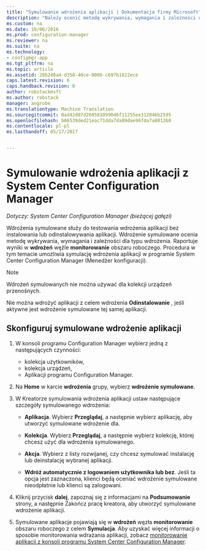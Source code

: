 ```yaml
---
title: "Symulowanie wdrożenia aplikacji | Dokumentacja firmy Microsoft"
description: "Należy ocenić metodę wykrywania, wymagania i zależności dla typu wdrożenia bez instalowania aplikacji."
ms.custom: na
ms.date: 10/06/2016
ms.prod: configuration-manager
ms.reviewer: na
ms.suite: na
ms.technology:
- configmgr-app
ms.tgt_pltfrm: na
ms.topic: article
ms.assetid: 28b240a4-d358-40ce-8006-c697b1622ece
caps.latest.revision: 6
caps.handback.revision: 0
author: robstackmsft
ms.author: robstack
manager: angrobe
ms.translationtype: Machine Translation
ms.sourcegitcommit: 0ad42d07d260581099046f11255ee312046b2595
ms.openlocfilehash: b06539ded21eac71dda7da89dae96fda7a801260
ms.contentlocale: pl-pl
ms.lasthandoff: 05/17/2017


---
```

# <a name="simulate-application-deployments-with-system-center-configuration-manager"></a>Symulowanie wdrożenia aplikacji z System Center Configuration Manager

*Dotyczy: System Center Configuration Manager (bieżącej gałęzi)*

Wdrożenia symulowane służy do testowania wdrożenia aplikacji bez instalowania lub odinstalowywania aplikacji. Wdrożenie symulowane ocenia metodę wykrywania, wymagania i zależności dla typu wdrożenia. Raportuje wyniki w **wdrożeń** węźle **monitorowanie** obszaru roboczego. Procedura w tym temacie umożliwia symulację wdrożenia aplikacji w programie System Center Configuration Manager (Menedżer konfiguracji).  

> [!NOTE]  
> Wdrożeń symulowanych nie można używać dla kolekcji urządzeń przenośnych.  
>   
> Nie można wdrożyć aplikacji z celem wdrożenia **Odinstalowanie** , jeśli aktywne jest wdrożenie symulowane tej samej aplikacji.  

## <a name="configure-a-simulated-application-deployment"></a>Skonfiguruj symulowane wdrożenie aplikacji

1.  W konsoli programu Configuration Manager wybierz jedną z następujących czynności:  
    -   kolekcja użytkowników,  
    -   kolekcja urządzeń,  
    -   Aplikacji programu Configuration Manager.  

2.  Na **Home** w karcie **wdrożenia** grupy, wybierz **wdrożenie symulowane**.  

3.  W Kreatorze symulowania wdrożenia aplikacji ustaw następujące szczegóły symulowanego wdrożenia:  

    -   **Aplikacja**. Wybierz **Przeglądaj**, a następnie wybierz aplikację, aby utworzyć symulowane wdrożenie dla.  

    -   **Kolekcja**. Wybierz **Przeglądaj**, a następnie wybierz kolekcję, której chcesz użyć dla wdrożenia symulowanego.  

    -   **Akcja**. Wybierz z listy rozwijanej, czy chcesz symulować instalację lub deinstalację wybranej aplikacji.  

    -   **Wdróż automatycznie z logowaniem użytkownika lub bez**. Jeśli ta opcja jest zaznaczona, klienci będą oceniać wdrożenie symulowane nieodpłatnie lub klienci są zalogowani.  

4.  Kliknij przycisk **dalej**, zapoznaj się z informacjami na **Podsumowanie** strony, a następnie Zakończ pracę kreatora, aby utworzyć symulowane wdrożenie aplikacji.  

5.  Symulowane aplikacje pojawiają się w **wdrożeń** węzła **monitorowanie** obszaru roboczego z celem **Symulacja**. Aby uzyskać więcej informacji o sposobie monitorowania wdrażania aplikacji, zobacz [monitorowanie aplikacji z konsoli programu System Center Configuration Manager](../../apps/deploy-use/monitor-applications-from-the-console.md).  

